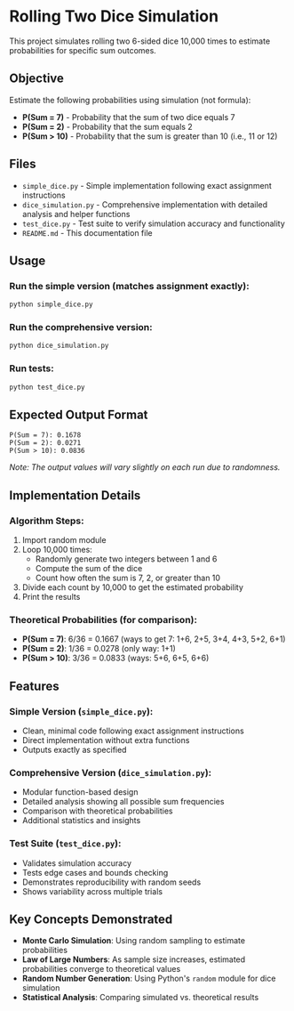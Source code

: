 # Rolling Two Dice Simulation

This project simulates rolling two 6-sided dice 10,000 times to estimate probabilities for specific sum outcomes.

## Objective

Estimate the following probabilities using simulation (not formula):

-   **P(Sum = 7)** - Probability that the sum of two dice equals 7
-   **P(Sum = 2)** - Probability that the sum equals 2
-   **P(Sum > 10)** - Probability that the sum is greater than 10 (i.e., 11 or 12)

## Files

-   `simple_dice.py` - Simple implementation following exact assignment instructions
-   `dice_simulation.py` - Comprehensive implementation with detailed analysis and helper functions
-   `test_dice.py` - Test suite to verify simulation accuracy and functionality
-   `README.md` - This documentation file

## Usage

### Run the simple version (matches assignment exactly):

```bash
python simple_dice.py
```

### Run the comprehensive version:

```bash
python dice_simulation.py
```

### Run tests:

```bash
python test_dice.py
```

## Expected Output Format

```
P(Sum = 7): 0.1678
P(Sum = 2): 0.0271
P(Sum > 10): 0.0836
```

_Note: The output values will vary slightly on each run due to randomness._

## Implementation Details

### Algorithm Steps:

1. Import random module
2. Loop 10,000 times:
    - Randomly generate two integers between 1 and 6
    - Compute the sum of the dice
    - Count how often the sum is 7, 2, or greater than 10
3. Divide each count by 10,000 to get the estimated probability
4. Print the results

### Theoretical Probabilities (for comparison):

-   **P(Sum = 7)**: 6/36 = 0.1667 (ways to get 7: 1+6, 2+5, 3+4, 4+3, 5+2, 6+1)
-   **P(Sum = 2)**: 1/36 = 0.0278 (only way: 1+1)
-   **P(Sum > 10)**: 3/36 = 0.0833 (ways: 5+6, 6+5, 6+6)

## Features

### Simple Version (`simple_dice.py`):

-   Clean, minimal code following exact assignment instructions
-   Direct implementation without extra functions
-   Outputs exactly as specified

### Comprehensive Version (`dice_simulation.py`):

-   Modular function-based design
-   Detailed analysis showing all possible sum frequencies
-   Comparison with theoretical probabilities
-   Additional statistics and insights

### Test Suite (`test_dice.py`):

-   Validates simulation accuracy
-   Tests edge cases and bounds checking
-   Demonstrates reproducibility with random seeds
-   Shows variability across multiple trials

## Key Concepts Demonstrated

-   **Monte Carlo Simulation**: Using random sampling to estimate probabilities
-   **Law of Large Numbers**: As sample size increases, estimated probabilities converge to theoretical values
-   **Random Number Generation**: Using Python's `random` module for dice simulation
-   **Statistical Analysis**: Comparing simulated vs. theoretical results
